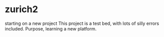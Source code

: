 # zurich2
starting on a new project
This project is a test bed, with lots of silly errors included. 
Purpose, learning a new platform.
